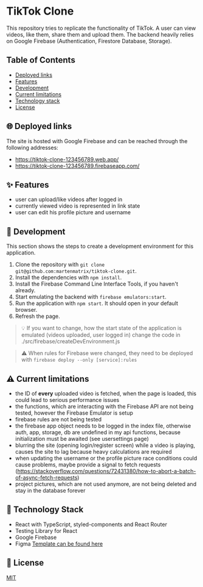 # TikTok Clone

This repository tries to replicate the functionality of TikTok. A user can view videos, like them, share them and upload them.
The backend heavily relies on Google Firebase (Authentication, Firestore Database, Storage).

## Table of Contents
- [Deployed links](#-globewithmeridians--deployed-links)
- [Features](#-sparkles--features)
- [Development](#-wrench--development)
- [Current limitations](#-warning--current-limitations)
- [Technology stack](#-bluebook--technology-stack)
- [License](#-scroll--license)

## :globe_with_meridians: Deployed links
The site is hosted with Google Firebase and can be reached through the following addresses:
- https://tiktok-clone-123456789.web.app/
- https://tiktok-clone-123456789.firebaseapp.com/

## :sparkles: Features
- user can upload/like videos after logged in
- currently viewed video is represented in link state
- user can edit his profile picture and username

## :wrench: Development
This section shows the steps to create a development environment for this application.

1. Clone the repository with `git clone git@github.com:martenmatrix/tiktok-clone.git`.
2. Install the dependencies with `npm install`.
3. Install the Firebase Command Line Interface Tools, if you haven't already.
4. Start emulating the backend with `firebase emulators:start`.
5. Run the application with `npm start`. It should open in your default browser.
6. Refresh the page.

> :bulb: If you want to change, how the start state of the application is emulated (videos uploaded, user logged in) change the code in ./src/firebase/createDevEnvironment.js

> :warning: When rules for Firebase were changed, they need to be deployed with `firebase deploy --only [service]:rules`

## :warning: Current limitations
- the ID of **every** uploaded video is fetched, when the page is loaded, this could lead to serious performance issues
- the functions, which are interacting with the Firebase API are not being tested, however the Firebase Emulator is setup
- firebase rules are not being tested
- the firebase app object needs to be logged in the index file, otherwise auth, app, storage, db are undefined in my api functions, because initialization must be awaited (see usersettings page)
- blurring the site (opening login/register screen) while a video is playing, causes the site to lag because heavy calculations are required
- when updating the username or the profile picture race conditions could cause problems, maybe provide a signal to fetch requests (https://stackoverflow.com/questions/72431380/how-to-abort-a-batch-of-async-fetch-requests)
- project pictures, which are not used anymore, are not being deleted and stay in the database forever

## :blue_book: Technology Stack
- React with TypeScript, styled-components and React Router
- Testing Library for React
- Google Firebase
- Figma [Template can be found here](https://www.figma.com/file/2NaFma04uYG35zi300qq40/TikTok-Clone-Frontend?type=design&mode=design&t=AhUIxvTijQDMRbpO-1)

## :scroll: License
[MIT](https://github.com/martenmatrix/tiktok-clone/blob/main/LICENSE)
